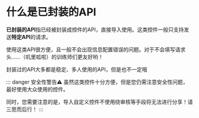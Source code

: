 # 什么是已封装的API
 **已封装的API**指已经被封装成控件的API，直接导入使用。这类控件一般只支持发送**特定API**的请求。 

使用这类API很方便，且一般不会出现信息配置错误的问题。对于不会填写请求头……（叽里呱啦）的训练师们更友好哟！ 

封装过的API大多都是稳定、多人使用的API，但是也不一定哦 

::: danger 安全性警告⚠️
虽然这类控件十分方便，但是您仍需注意安全性问题，最好使用大众使用的控件。 

同时，您需要注意的是，导入自定义控件不使用绕审核等手段将无法进行分享！请三思而后行！
:::